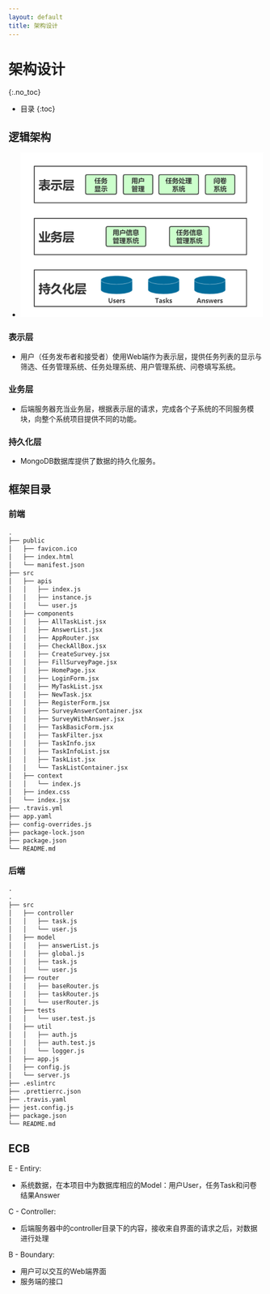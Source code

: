 ```yaml
---
layout: default
title: 架构设计
---
```


# 架构设计
{:.no_toc}

* 目录
{:toc}

## 逻辑架构

- ![](pics/1.png)

### 表示层

- 用户（任务发布者和接受者）使用Web端作为表示层，提供任务列表的显示与筛选、任务管理系统、任务处理系统、用户管理系统、问卷填写系统。

### 业务层

- 后端服务器充当业务层，根据表示层的请求，完成各个子系统的不同服务模块，向整个系统项目提供不同的功能。

### 持久化层

- MongoDB数据库提供了数据的持久化服务。

## 框架目录

### 前端
```
.
├── public
│   ├── favicon.ico
│   ├── index.html
│   └── manifest.json
├── src
│   ├── apis
│   │   ├── index.js
│   │   ├── instance.js
│   │   └── user.js    
│   ├── components
│   │   ├── AllTaskList.jsx
│   │   ├── AnswerList.jsx
│   │   ├── AppRouter.jsx
│   │   ├── CheckAllBox.jsx
│   │   ├── CreateSurvey.jsx
│   │   ├── FillSurveyPage.jsx
│   │   ├── HomePage.jsx
│   │   ├── LoginForm.jsx
│   │   ├── MyTaskList.jsx
│   │   ├── NewTask.jsx
│   │   ├── RegisterForm.jsx
│   │   ├── SurveyAnswerContainer.jsx
│   │   ├── SurveyWithAnswer.jsx
│   │   ├── TaskBasicForm.jsx
│   │   ├── TaskFilter.jsx
│   │   ├── TaskInfo.jsx
│   │   ├── TaskInfoList.jsx
│   │   ├── TaskList.jsx
│   │   └── TaskListContainer.jsx
│   ├── context
│   │   └── index.js
│   ├── index.css
│   └── index.jsx
├── .travis.yml
├── app.yaml
├── config-overrides.js
├── package-lock.json
├── package.json
└── README.md
```

### 后端
```
.
.
├── src
│   ├── controller
│   │   ├── task.js
│   │   └── user.js    
│   ├── model
│   │   ├── answerList.js
│   │   ├── global.js
│   │   ├── task.js
│   │   └── user.js
│   ├── router
│   │   ├── baseRouter.js
│   │   ├── taskRouter.js
│   │   └── userRouter.js
│   ├── tests
│   │   └── user.test.js
│   ├── util
│   │   ├── auth.js
│   │   ├── auth.test.js
│   │   └── logger.js
│   ├── app.js
│   ├── config.js
│   └── server.js
├── .eslintrc
├── .prettierrc.json
├── .travis.yaml
├── jest.config.js
├── package.json
└── README.md
```

## ECB

E - Entiry:
  - 系统数据，在本项目中为数据库相应的Model：用户User，任务Task和问卷结果Answer

C - Controller:
  - 后端服务器中的controller目录下的内容，接收来自界面的请求之后，对数据进行处理

B - Boundary:
  - 用户可以交互的Web端界面
  - 服务端的接口
